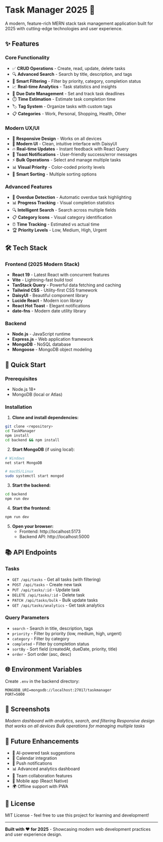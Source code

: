 # Task Manager 2025 🚀

A modern, feature-rich MERN stack task management application built for 2025 with cutting-edge technologies and user experience.

## ✨ Features

### Core Functionality
- ✅ **CRUD Operations** - Create, read, update, delete tasks
- 🔍 **Advanced Search** - Search by title, description, and tags
- 🎨 **Smart Filtering** - Filter by priority, category, completion status
- 📈 **Real-time Analytics** - Task statistics and insights
- 📅 **Due Date Management** - Set and track task deadlines
- ⏱️ **Time Estimation** - Estimate task completion time
- 🏷️ **Tag System** - Organize tasks with custom tags
- 📋 **Categories** - Work, Personal, Shopping, Health, Other

### Modern UX/UI
- 🌌 **Responsive Design** - Works on all devices
- 🎨 **Modern UI** - Clean, intuitive interface with DaisyUI
- 🔥 **Real-time Updates** - Instant feedback with React Query
- 🔔 **Toast Notifications** - User-friendly success/error messages
- ⚡ **Bulk Operations** - Select and manage multiple tasks
- 📊 **Visual Priority** - Color-coded priority levels
- 🔄 **Smart Sorting** - Multiple sorting options

### Advanced Features
- 🚨 **Overdue Detection** - Automatic overdue task highlighting
- 📊 **Progress Tracking** - Visual completion statistics
- 🔍 **Intelligent Search** - Search across multiple fields
- 📋 **Category Icons** - Visual category identification
- ⏰ **Time Tracking** - Estimated vs actual time
- 🏆 **Priority Levels** - Low, Medium, High, Urgent

## 🛠️ Tech Stack

### Frontend (2025 Modern Stack)
- **React 19** - Latest React with concurrent features
- **Vite** - Lightning-fast build tool
- **TanStack Query** - Powerful data fetching and caching
- **Tailwind CSS** - Utility-first CSS framework
- **DaisyUI** - Beautiful component library
- **Lucide React** - Modern icon library
- **React Hot Toast** - Elegant notifications
- **date-fns** - Modern date utility library

### Backend
- **Node.js** - JavaScript runtime
- **Express.js** - Web application framework
- **MongoDB** - NoSQL database
- **Mongoose** - MongoDB object modeling

## 🚀 Quick Start

### Prerequisites
- Node.js 18+ 
- MongoDB (local or Atlas)

### Installation

1. **Clone and install dependencies:**
```bash
git clone <repository>
cd TaskManager
npm install
cd backend && npm install
```

2. **Start MongoDB** (if using local):
```bash
# Windows
net start MongoDB

# macOS/Linux
sudo systemctl start mongod
```

3. **Start the backend:**
```bash
cd backend
npm run dev
```

4. **Start the frontend:**
```bash
npm run dev
```

5. **Open your browser:**
   - Frontend: http://localhost:5173
   - Backend API: http://localhost:5000

## 📚 API Endpoints

### Tasks
- `GET /api/tasks` - Get all tasks (with filtering)
- `POST /api/tasks` - Create new task
- `PUT /api/tasks/:id` - Update task
- `DELETE /api/tasks/:id` - Delete task
- `PATCH /api/tasks/bulk` - Bulk update tasks
- `GET /api/tasks/analytics` - Get task analytics

### Query Parameters
- `search` - Search in title, description, tags
- `priority` - Filter by priority (low, medium, high, urgent)
- `category` - Filter by category
- `completed` - Filter by completion status
- `sortBy` - Sort field (createdAt, dueDate, priority, title)
- `order` - Sort order (asc, desc)

## 🌐 Environment Variables

Create `.env` in the backend directory:
```env
MONGODB_URI=mongodb://localhost:27017/taskmanager
PORT=5000
```

## 📱 Screenshots

*Modern dashboard with analytics, search, and filtering*
*Responsive design that works on all devices*
*Bulk operations for managing multiple tasks*

## 🔮 Future Enhancements

- 🤖 AI-powered task suggestions
- 📅 Calendar integration
- 🔔 Push notifications
- 📊 Advanced analytics dashboard
- 👥 Team collaboration features
- 📱 Mobile app (React Native)
- 🌍 Offline support with PWA

## 📝 License

MIT License - feel free to use this project for learning and development!

---

**Built with ❤️ for 2025** - Showcasing modern web development practices and user experience design.
